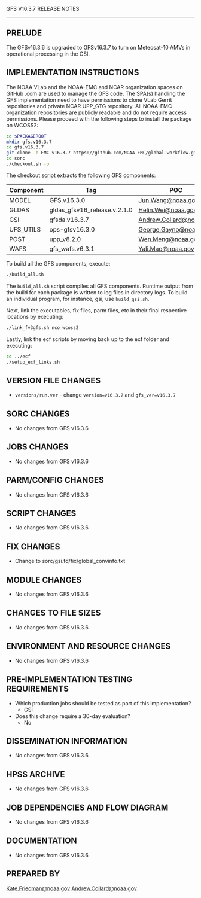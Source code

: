 GFS V16.3.7 RELEASE NOTES

-------
PRELUDE
-------

The GFSv16.3.6 is upgraded to GFSv16.3.7 to turn on Meteosat-10 AMVs in operational processing in the GSI.

IMPLEMENTATION INSTRUCTIONS
---------------------------

The NOAA VLab and the NOAA-EMC and NCAR organization spaces on GitHub .com are used to manage the GFS code.  The SPA(s) handling the GFS implementation need to have permissions to clone VLab Gerrit repositories and private NCAR UPP_GTG repository. All NOAA-EMC organization repositories are publicly readable and do not require access permissions.  Please proceed with the following steps to install the package on WCOSS2:

```bash
cd $PACKAGEROOT
mkdir gfs.v16.3.7
cd gfs.v16.3.7
git clone -b EMC-v16.3.7 https://github.com/NOAA-EMC/global-workflow.git .
cd sorc
./checkout.sh -o
```

The checkout script extracts the following GFS components:

| Component | Tag         | POC               |
| --------- | ----------- | ----------------- |
| MODEL     | GFS.v16.3.0   | Jun.Wang@noaa.gov |
| GLDAS     | gldas_gfsv16_release.v.2.1.0 | Helin.Wei@noaa.gov |
| GSI       | gfsda.v16.3.7 | Andrew.Collard@noaa.gov |
| UFS_UTILS | ops-gfsv16.3.0 | George.Gayno@noaa.gov |
| POST      | upp_v8.2.0 | Wen.Meng@noaa.gov |
| WAFS      | gfs_wafs.v6.3.1 | Yali.Mao@noaa.gov |

To build all the GFS components, execute:
```bash
./build_all.sh
```
The `build_all.sh` script compiles all GFS components. Runtime output from the build for each package is written to log files in directory logs. To build an individual program, for instance, gsi, use `build_gsi.sh`.

Next, link the executables, fix files, parm files, etc in their final respective locations by executing:
```bash
./link_fv3gfs.sh nco wcoss2
```

Lastly, link the ecf scripts by moving back up to the ecf folder and executing:
```bash
cd ../ecf
./setup_ecf_links.sh
```

VERSION FILE CHANGES
--------------------

* `versions/run.ver` - change `version=v16.3.7` and `gfs_ver=v16.3.7`

SORC CHANGES
------------

* No changes from GFS v16.3.6

JOBS CHANGES
------------

* No changes from GFS v16.3.6

PARM/CONFIG CHANGES
-------------------

* No changes from GFS v16.3.6

SCRIPT CHANGES
--------------

* No changes from GFS v16.3.6

FIX CHANGES
-----------

* Change to sorc/gsi.fd/fix/global_convinfo.txt

MODULE CHANGES
--------------

* No changes from GFS v16.3.6

CHANGES TO FILE SIZES
---------------------

* No changes from GFS v16.3.6

ENVIRONMENT AND RESOURCE CHANGES
--------------------------------

* No changes from GFS v16.3.6

PRE-IMPLEMENTATION TESTING REQUIREMENTS
---------------------------------------

* Which production jobs should be tested as part of this implementation?
  * GSI 
* Does this change require a 30-day evaluation?
  * No

DISSEMINATION INFORMATION
-------------------------

* No changes from GFS v16.3.6

HPSS ARCHIVE
------------

* No changes from GFS v16.3.6

JOB DEPENDENCIES AND FLOW DIAGRAM
---------------------------------

* No changes from GFS v16.3.6

DOCUMENTATION
-------------

* No changes from GFS v16.3.6

PREPARED BY
-----------
Kate.Friedman@noaa.gov
Andrew.Collard@noaa.gov
